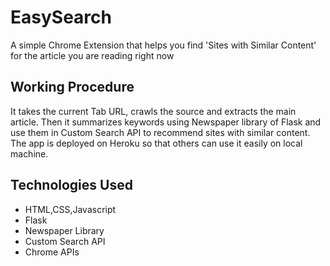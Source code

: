 # EasySearch
A simple Chrome Extension that helps you find 'Sites with Similar Content' for the article you are reading right now

## Working Procedure
It takes the current Tab URL, crawls the source and extracts the main article. Then it summarizes keywords using Newspaper library of Flask and use them in Custom Search API to recommend sites with similar content.
The app is deployed on Heroku so that others can use it easily on local machine.

## **Technologies Used**

- HTML,CSS,Javascript
- Flask
- Newspaper Library
- Custom Search API
- Chrome APIs

